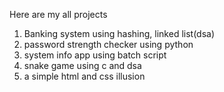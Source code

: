 Here are my all projects
1. Banking system using hashing, linked list(dsa)
2. password strength checker using python
3. system info app using batch script
4. snake game using c and dsa
5. a simple html and css illusion
